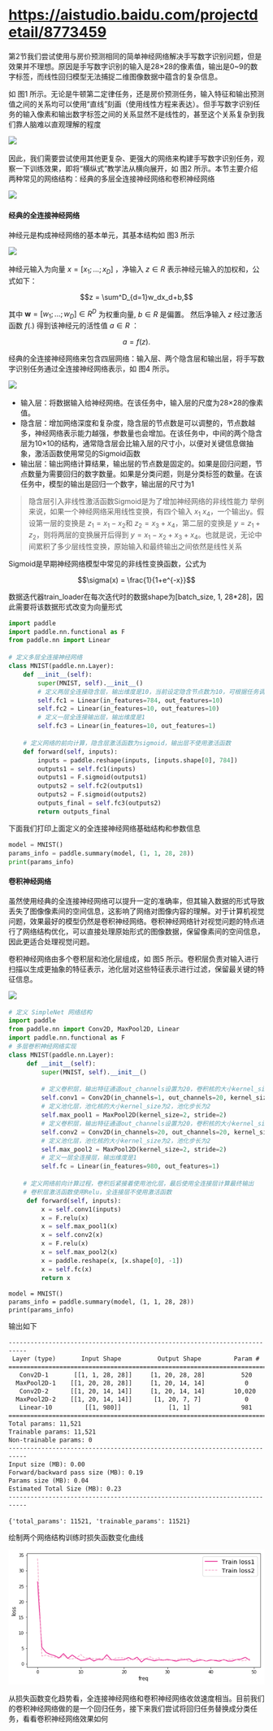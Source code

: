 ####
# https://aistudio.baidu.com/projectdetail/8773459
####

第2节我们尝试使用与房价预测相同的简单神经网络解决手写数字识别问题，但是效果并不理想。原因是手写数字识别的输入是28×28的像素值，输出是0~9的数字标签，而线性回归模型无法捕捉二维图像数据中蕴含的复杂信息。

如 图1 所示。无论是牛顿第二定律任务，还是房价预测任务，输入特征和输出预测值之间的关系均可以使用“直线”刻画（使用线性方程来表达）。但手写数字识别任务的输入像素和输出数字标签之间的关系显然不是线性的，甚至这个关系复杂到我们靠人脑难以直观理解的程度

![](https://ai-studio-static-online.cdn.bcebos.com/959776f4cd9c4b77b380c7d29f59df1cf47be626cd8b4bd1ac1af2a7d8e3c1cf)

因此，我们需要尝试使用其他更复杂、更强大的网络来构建手写数字识别任务，观察一下训练效果，即将“横纵式”教学法从横向展开，如 图2 所示。本节主要介绍两种常见的网络结构：经典的多层全连接神经网络和卷积神经网络

![](https://ai-studio-static-online.cdn.bcebos.com/a3cec44cfb614703a12d17b3dacf5d9ef92d5a82db2046c1b5f8aba744bb80de)

#### 经典的全连接神经网络

神经元是构成神经网络的基本单元，其基本结构如 图3 所示

![](https://ai-studio-static-online.cdn.bcebos.com/a3a10a9bb0f34ed4b95faa41ce04b88da0ae68e2bb14483bbf967bfc5acdd54b)

神经元输入为向量 $x=[x_1​;...;x_D​]$ ，净输入 $z∈R$ 表示神经元输入的加权和，公式如下：

```math
z = \sum^D_{d=1}w_dx_d+b,
```
其中 $\boldsymbol{w}=[w_1;...;w_D] \in R^D$ 为权重向量, $b∈R$ 是偏置。
然后净输入 $z$ 经过激活函数 $f(.)$ 得到该神经元的活性值 $a \in R$ ：

```math
a = f(z).
```

经典的全连接神经网络来包含四层网络：输入层、两个隐含层和输出层，将手写数字识别任务通过全连接神经网络表示，如 图4 所示。

![](https://ai-studio-static-online.cdn.bcebos.com/2173259df0704335b230ec158be0427677b9c77fd42348a28f2f8adf1ac1c706)

- 输入层：将数据输入给神经网络。在该任务中，输入层的尺度为28×28的像素值。
- 隐含层：增加网络深度和复杂度，隐含层的节点数是可以调整的，节点数越多，神经网络表示能力越强，参数量也会增加。在该任务中，中间的两个隐含层为10×10的结构，通常隐含层会比输入层的尺寸小，以便对关键信息做抽象，激活函数使用常见的Sigmoid函数
- 输出层：输出网络计算结果，输出层的节点数是固定的。如果是回归问题，节点数量为需要回归的数字数量。如果是分类问题，则是分类标签的数量。在该任务中，模型的输出是回归一个数字，输出层的尺寸为1

> 隐含层引入非线性激活函数Sigmoid是为了增加神经网络的非线性能力
> 举例来说，如果一个神经网络采用线性变换，有四个输入 $x_1 ​~ x_4$ ​，一个输出y。假设第一层的变换是 $z_1=x_1-x_2$ ​和  $z_2=x_3+x_4$ ​，第二层的变换是 $y=z_1+z_2$ ​，则将两层的变换展开后得到 $y=x_1-x_2+x_3+x_4$ ​。也就是说，无论中间累积了多少层线性变换，原始输入和最终输出之间依然是线性关系


Sigmoid是早期神经网络模型中常见的非线性变换函数，公式为

```math
\sigma(x) = \frac{1}{1+e^{-x}}
```

数据迭代器train_loader在每次迭代时的数据shape为[batch_size, 1, 28*28]，因此需要将该数据形式改变为向量形式

```python
import paddle
import paddle.nn.functional as F
from paddle.nn import Linear

# 定义多层全连接神经网络
class MNIST(paddle.nn.Layer):
    def __init__(self):
        super(MNIST, self).__init__()
        # 定义两层全连接隐含层，输出维度是10，当前设定隐含节点数为10，可根据任务调整
        self.fc1 = Linear(in_features=784, out_features=10)
        self.fc2 = Linear(in_features=10, out_features=10)
        # 定义一层全连接输出层，输出维度是1
        self.fc3 = Linear(in_features=10, out_features=1)
    
    # 定义网络的前向计算，隐含层激活函数为sigmoid，输出层不使用激活函数
    def forward(self, inputs):
        inputs = paddle.reshape(inputs, [inputs.shape[0], 784])
        outputs1 = self.fc1(inputs)
        outputs1 = F.sigmoid(outputs1)
        outputs2 = self.fc2(outputs1)
        outputs2 = F.sigmoid(outputs2)
        outputs_final = self.fc3(outputs2)
        return outputs_final
```

下面我们打印上面定义的全连接神经网络基础结构和参数信息

```python
model = MNIST()
params_info = paddle.summary(model, (1, 1, 28, 28))
print(params_info)
```


#### 卷积神经网络

虽然使用经典的全连接神经网络可以提升一定的准确率，但其输入数据的形式导致丢失了图像像素间的空间信息，这影响了网络对图像内容的理解。对于计算机视觉问题，效果最好的模型仍然是卷积神经网络。卷积神经网络针对视觉问题的特点进行了网络结构优化，可以直接处理原始形式的图像数据，保留像素间的空间信息，因此更适合处理视觉问题。

卷积神经网络由多个卷积层和池化层组成，如 图5 所示。卷积层负责对输入进行扫描以生成更抽象的特征表示，池化层对这些特征表示进行过滤，保留最关键的特征信息。

![](https://ai-studio-static-online.cdn.bcebos.com/b4defbe432e349029eedaed3343bb988fec1a353a7ea4eeba7b9b1930b25f26b)

```python
# 定义 SimpleNet 网络结构
import paddle
from paddle.nn import Conv2D, MaxPool2D, Linear
import paddle.nn.functional as F
# 多层卷积神经网络实现
class MNIST(paddle.nn.Layer):
     def __init__(self):
         super(MNIST, self).__init__()
         
         # 定义卷积层，输出特征通道out_channels设置为20，卷积核的大小kernel_size为5，卷积步长stride=1，padding=2
         self.conv1 = Conv2D(in_channels=1, out_channels=20, kernel_size=5, stride=1, padding=2)
         # 定义池化层，池化核的大小kernel_size为2，池化步长为2
         self.max_pool1 = MaxPool2D(kernel_size=2, stride=2)
         # 定义卷积层，输出特征通道out_channels设置为20，卷积核的大小kernel_size为5，卷积步长stride=1，padding=2
         self.conv2 = Conv2D(in_channels=20, out_channels=20, kernel_size=5, stride=1, padding=2)
         # 定义池化层，池化核的大小kernel_size为2，池化步长为2
         self.max_pool2 = MaxPool2D(kernel_size=2, stride=2)
         # 定义一层全连接层，输出维度是1
         self.fc = Linear(in_features=980, out_features=1)
         
    # 定义网络前向计算过程，卷积后紧接着使用池化层，最后使用全连接层计算最终输出
    # 卷积层激活函数使用Relu，全连接层不使用激活函数
     def forward(self, inputs):
         x = self.conv1(inputs)
         x = F.relu(x)
         x = self.max_pool1(x)
         x = self.conv2(x)
         x = F.relu(x)
         x = self.max_pool2(x)
         x = paddle.reshape(x, [x.shape[0], -1])
         x = self.fc(x)
         return x
```

```
model = MNIST()
params_info = paddle.summary(model, (1, 1, 28, 28))
print(params_info)
```
输出如下
```
---------------------------------------------------------------------------
 Layer (type)       Input Shape          Output Shape         Param #    
===========================================================================
   Conv2D-1       [[1, 1, 28, 28]]     [1, 20, 28, 28]          520      
  MaxPool2D-1    [[1, 20, 28, 28]]     [1, 20, 14, 14]           0       
   Conv2D-2      [[1, 20, 14, 14]]     [1, 20, 14, 14]        10,020     
  MaxPool2D-2    [[1, 20, 14, 14]]      [1, 20, 7, 7]            0       
   Linear-10         [[1, 980]]             [1, 1]              981      
===========================================================================
Total params: 11,521
Trainable params: 11,521
Non-trainable params: 0
---------------------------------------------------------------------------
Input size (MB): 0.00
Forward/backward pass size (MB): 0.19
Params size (MB): 0.04
Estimated Total Size (MB): 0.23
---------------------------------------------------------------------------

{'total_params': 11521, 'trainable_params': 11521}
```

绘制两个网络结构训练时损失函数变化曲线

![](./imgs/loss_1.png)

从损失函数变化趋势看，全连接神经网络和卷积神经网络收敛速度相当。目前我们的卷积神经网络做的是一个回归任务，接下来我们尝试将回归任务替换成分类任务，看看卷积神经网络效果如何